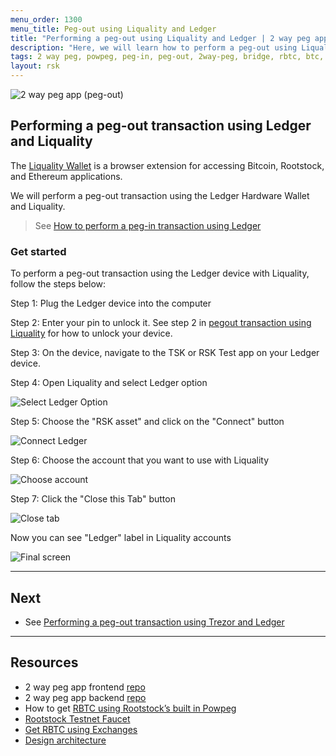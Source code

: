 ```yaml
---
menu_order: 1300
menu_title: Peg-out using Liquality and Ledger
title: "Performing a peg-out using Liquality and Ledger | 2 way peg app Documentation"
description: "Here, we will learn how to perform a peg-out using Liquality and Ledger."
tags: 2 way peg, powpeg, peg-in, peg-out, 2way-peg, bridge, rbtc, btc, testnet, mainnet, trezor, liquality, leger, guide, setup, integrate, use
layout: rsk
---
```



![2 way peg app (peg-out)](/assets/img/guides/two-way-peg-app/pegout.gif)

## Performing a peg-out transaction using Ledger and Liquality

The [Liquality Wallet](/solutions/liquality/) is a browser extension for accessing Bitcoin, Rootstock, and Ethereum applications. 

We will perform a peg-out transaction using the Ledger Hardware Wallet and Liquality.

> See [How to perform a peg-in transaction using Ledger](/guides/two-way-peg-app/getting-started#performing-a-peg-in-transaction-with-ledger)

### Get started

To perform a peg-out transaction using the Ledger device with Liquality, follow the steps below:

Step 1:  Plug the Ledger device into the computer

Step 2: Enter your pin to unlock it. See step 2 in [pegout transaction using Liquality](#performing-a-peg-out-transaction-using-liquality) for how to unlock your device.

Step 3: On the device, navigate to the TSK or RSK Test app on your Ledger device.

Step 4: Open Liquality and select Ledger option

![Select Ledger Option](/assets/img/guides/two-way-peg-app/liquality/ledger-steps/1-ledger-steps.png)


Step 5: Choose the "RSK asset" and click on the "Connect" button

![Connect Ledger](/assets/img/guides/two-way-peg-app/liquality/ledger-steps/2-ledger-steps.png)


Step 6: Choose the account that you want to use with Liquality

![Choose account](/assets/img/guides/two-way-peg-app/liquality/ledger-steps/3-ledger-steps.png)


Step 7: Click the "Close this Tab" button

![Close tab](/assets/img/guides/two-way-peg-app/liquality/ledger-steps/4-ledger-steps.png)

Now you can see "Ledger" label in Liquality accounts

![Final screen](/assets/img/guides/two-way-peg-app/liquality/ledger-steps/5-ledger-steps.png)

----

## Next
* See [Performing a peg-out transaction using Trezor and Ledger](/guides/two-way-peg-app/pegout/trezor/)

----

## Resources
* 2 way peg app frontend [repo](https://github.com/rsksmart/2wp-app)
* 2 way peg app backend [repo](https://github.com/rsksmart/2wp-api)
* How to get [RBTC using Rootstock’s built in Powpeg](/guides/get-crypto-on-rsk/powpeg-btc-rbtc/)
* [Rootstock Testnet Faucet](https://faucet.rootstock.io/)
* [Get RBTC using Exchanges](/guides/get-crypto-on-rsk/rbtc-exchanges/)
* [Design architecture](/guides/two-way-peg-app/advanced-operations/design-architecture/)